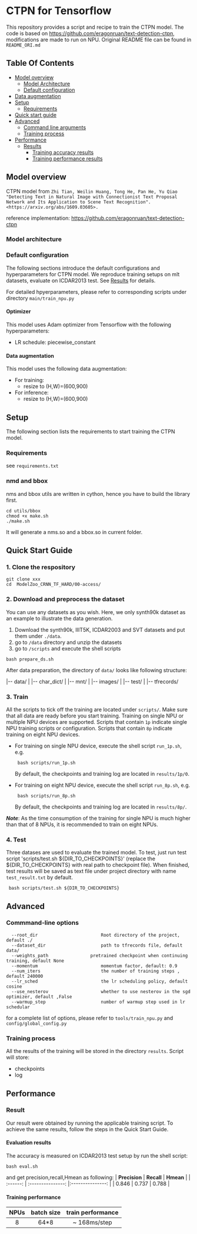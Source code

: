 # CTPN for Tensorflow 

This repository provides a script and recipe to train the CTPN model. The code is based on https://github.com/eragonruan/text-detection-ctpn,
modifications are made to run on NPU. Original README file can be found in `README_ORI.md`  

## Table Of Contents

* [Model overview](#model-overview)
  * [Model Architecture](#model-architecture)  
  * [Default configuration](#default-configuration)
* [Data augmentation](#data-augmentation)
* [Setup](#setup)
  * [Requirements](#requirements)
* [Quick start guide](#quick-start-guide)
* [Advanced](#advanced)
  * [Command line arguments](#command-line-arguments)
  * [Training process](#training-process)
* [Performance](#performance)
  * [Results](#results)
    * [Training accuracy results](#training-accuracy-results)
    * [Training performance results](#training-performance-results)    

## Model overview

CTPN model from
`Zhi Tian, Weilin Huang, Tong He, Pan He, Yu Qiao "Detecting Text in Natural Image with Connectionist Text Proposal Network and Its Application to Scene Text Recognition". <https://arxiv.org/abs/1609.03605>.`

reference implementation:  <https://github.com/eragonruan/text-detection-ctpn>

### Model architecture



### Default configuration

The following sections introduce the default configurations and hyperparameters for CTPN  model. We reproduce training setups 
on mlt datasets, evaluate on ICDAR2013 test. See [Results](#results) for details.

For detailed hpyerparameters, please refer to corresponding scripts under directory `main/train_npu.py`
#### Optimizer

This model uses Adam optimizer from Tensorflow with the following hyperparameters:

- LR schedule: piecewise_constant

#### Data augmentation

This model uses the following data augmentation:

- For training:
  - resize to (H,W)=(600,900)
- For inference:
  - resize to (H,W)=(600,900)


## Setup
The following section lists the requirements to start training the CTPN model.
### Requirements

see `requirements.txt`

### nmd and bbox
nms and bbox utils are written in cython, hence you have to build the library first.
```shell
cd utils/bbox
chmod +x make.sh
./make.sh
```
It will generate a nms.so and a bbox.so in current folder.

## Quick Start Guide

### 1. Clone the respository

```shell
git clone xxx
cd  ModelZoo_CRNN_TF_HARD/00-access/
```

### 2. Download and preprocess the dataset

You can use any datasets as you wish. Here, we only  synth90k dataset as an example to illustrate the data generation. 

1. Download the synth90k, IIIT5K, ICDAR2003 and SVT datasets and put them under `./data`. 
2. go to  `/data` directory and unzip the datasets
3. go to `/scripts` and  execute the shell scripts 

```
bash prepare_ds.sh
``` 
After data preparation, the directory of  `data/` looks like following structure:

|-- data/
|     |-- char_dict/
|     |-- mnt/
|     |-- images/
|     |-- test/
|     |-- tfrecords/


### 3. Train

All the scripts to tick off the training are located under `scripts/`. Make sure that all data are ready before you start training. Training on single NPU or multiple NPU devices are supported. Scripts that contain `1p` indicate single NPU training scripts or configuration. Scripts that contain `8p` indicate training on eight NPU devices.
   
- For training on single NPU device, execute the shell script `run_1p.sh`, e.g.
  ```
   bash scripts/run_1p.sh
  ```
   By default, the checkpoints and training log are located in `results/1p/0`.

- For training on eight NPU device, execute the shell script `run_8p.sh`, e.g.
  ```
   bash scripts/run_8p.sh
  ```
  By default, the checkpoints and training log are located in `results/8p/`. 


***Note***: As the time consumption of the training for single NPU is much higher than that of 8 NPUs, it is recommended to train on eight NPUs.


### 4. Test
Three datases are used to evaluate the trained model. To test, just run test script 'scripts/test.sh ${DIR_TO_CHECKPOINTS}' (replace the ${DIR_TO_CHECKPOINTS}  with real path to checkpoint file). When finished, test results will be saved as text file under project directory with name `test_result.txt` by default.
  ```
   bash scripts/test.sh ${DIR_TO_CHECKPOINTS}
  ```


## Advanced
### Commmand-line options


```
  --root_dir                        Root directory of the project, default ./
  --dataset_dir                     path to tfrecords file, default data/
  --weights_path	            pretrained checkpoint when continuing training, default None
  --momentum                        momentum factor, default: 0.9
  --num_iters                       the number of training steps , default 240000
  --lr_sched                        the lr scheduling policy, default cosine
  --use_nesterov                    whether to use nesterov in the sgd optimizer, default ,False
  --warmup_step                     number of warmup step used in lr schedular                    
```
for a complete list of options, please refer to `tools/train_npu.py` and `config/global_config.py`

### Training process

All the results of the training will be stored in the directory `results`.
Script will store:
 - checkpoints
 - log
 
## Performance

### Result

Our result were obtained by running the applicable training script. To achieve the same results, follow the steps in the Quick Start Guide.


#### Evaluation results 
The accuracy is measured on ICDAR2013 test setup by run the shell script:
```
bash eval.sh
```
and get precision,recall,Hmean as following:
| **Precision** | **Recall**       | **Hmean** |
| :------: | :---------------: |:---------------:  |
|    0.846     | 0.737              |  0.788     |

#### Training performance 

| **NPUs** | batch size        | train performance |
| :------: | :---------------: |:---------------:  |
|    8     | 64*8              |  ~ 168ms/step     |